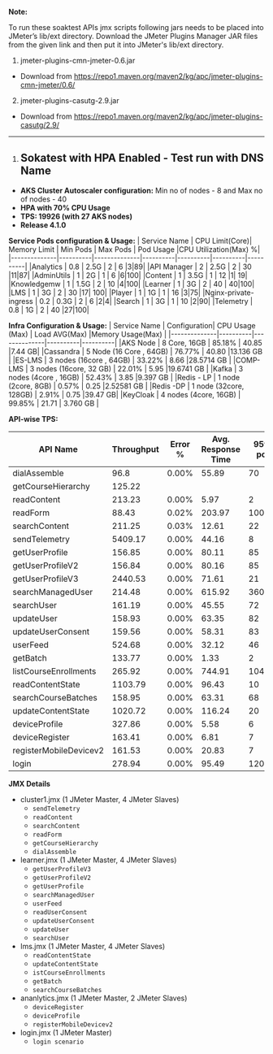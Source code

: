 **Note:**

To run these soaktest APIs jmx scripts following jars needs to be placed into JMeter’s lib/ext directory. Download the JMeter Plugins Manager JAR files from the given link and then put it into JMeter's lib/ext directory.

1. jmeter-plugins-cmn-jmeter-0.6.jar 
  - Download from https://repo1.maven.org/maven2/kg/apc/jmeter-plugins-cmn-jmeter/0.6/
2. jmeter-plugins-casutg-2.9.jar
  - Download from https://repo1.maven.org/maven2/kg/apc/jmeter-plugins-casutg/2.9/
----------

1. ## Sokatest with HPA Enabled - Test run with DNS Name

- **AKS Cluster Autoscaler configuration:** Min no of nodes - 8 and Max no of nodes - 40 
- **HPA with 70% CPU Usage**
- **TPS: 19926 (with 27 AKS nodes)**
- **Release 4.1.0**

**Service Pods configuration & Usage:**
| Service Name | CPU Limit(Core)| Memory Limit | Min Pods | Max Pods | Pod Usage |CPU Utilization(Max) %|
|--------------|----------|--------------|----------|----------|----------|----------|
|Analytics     |  0.8     |    2.5G      |   2      |     6     |3|89|
|API Manager   |    2     |   2.5G        |   2      |     30    |11|87|
|AdminUtils    |    1     |     2G        |   1      |     6     |6|100|
|Content       |   1      |   3.5G        |   1     |     12     |1| 19|
|Knowledgemw   |   1      |   1.5G        |   2      |     10     |4|100|
|Learner       |   1      |     3G        |    2    |     40     | 40|100|
|LMS           |   1      |     3G        |    2    |     30     |17| 100|
|Player        |    1     |     1G        |    1     |    16     |3|75|
|Nginx-private-ingress    |    0.2 |   0.3G  |   2   |     6     |2|4|
|Search        |   1      |   3G          |    1     |    10     |2|90|
|Telemetry     |   0.8    |   1G          |     2    |    40     |27|100|


**Infra Configuration & Usage:**
| Service Name | Configuration| CPU Usage (Max) | Load AVG(Max) |Memory Usage(Max) |
|--------------|----------|--------------|----------|----------|
|AKS Node      | 8 Core, 16GB |    85.18%  |     40.85     |7.44 GB|
|Cassandra    | 5 Node (16 Core , 64GB) |    76.77%    |  40.80    |13.136 GB |
|ES-LMS       | 3 nodes (16core , 64GB) |   33.22%   |  8.66  |28.5714 GB |
|COMP-LMS     | 3 nodes (16core, 32 GB) |   22.01%   |   5.95    |19.6741 GB |
|Kafka        | 3 nodes (4core , 16GB)  |    52.43%   |  3.85     |9.397 GB  |
|Redis - LP   | 1 node (2core, 8GB)     |    0.57%  |   0.25   |2.52581 GB |
|Redis -DP    | 1 node (32core, 128GB)  |    2.91%   |     0.75  |39.47 GB|
|KeyCloak     | 4 nodes (4core, 16GB)   |  99.85%  |  21.71    | 3.760 GB  |

**API-wise TPS:**

| API Name | Throughput| Error % | Avg. Response Time |95th pct| 99th pct |
|--------------|----------|--------------|----------|----------|-------|
|dialAssemble| 96.8| 0.00%| 55.89|70 |91 |
|getCourseHierarchy|125.22 | | | | |
|readContent|	213.23|	0.00%|	5.97|	2|	11|
|readForm	|88.43|	0.02%|	203.97|	100	|4946|
|searchContent|	211.25|	0.03%|	12.61|	22|	58|
|sendTelemetry|	5409.17|0.00%|	44.16	|8|	19|
|getUserProfile|	156.85|	0.00%|	80.11|	85|	110|
|getUserProfileV2|	156.84|	0.00%|	80.16|	85|	108.99|
|getUserProfileV3|	2440.53|	0.00%|	71.61|	21|	30|
|searchManagedUser|	214.48|	0.00%|	615.92|	360|	503.99|
|searchUser|	161.19|	0.00%	|45.55|	72|	96|
|updateUser|	158.93|	0.00%|	63.35|	82|	107|
|updateUserConsent|	159.56|	0.00%|	58.31|	83|	108|
|userFeed|	524.68|	0.00%|	32.12|	46|	73|
|getBatch|	133.77|	0.00%|	1.33|	2|	11|
|listCourseEnrollments|	265.92|	0.00%|	744.91|	104|	146|
|readContentState|1103.79|	0.00%	|96.43|	10|	16|
|searchCourseBatches|	158.95|	0.00%|	63.31|	68|	97|
|updateContentState|	1020.72|	0.00%|	116.24|	20|	37|
|deviceProfile|	327.86|	0.00%|	5.58	|6|	14|
|deviceRegister|	163.41|	0.00%|	6.81|	7	|16|
|registerMobileDevicev2|	161.53|	0.00%|	20.83|	7	|17|
|login| 278.94| 0.00%| 	95.49|120.00 |	155.00 |

**JMX Details**
- cluster1.jmx (1 JMeter Master, 4 JMeter Slaves)
  - ```sendTelemetry```
  - ```readContent```
  - ```searchContent```
  - ```readForm```
  - ```getCourseHierarchy```
  - ```dialAssemble``` 
- learner.jmx (1 JMeter Master, 4 JMeter Slaves)
  - ```getUserProfileV3```
  - ```getUserProfileV2``` 
  - ```getUserProfile```
  - ```searchManagedUser```
  - ```userFeed```
  - ```readUserConsent```
  - ```updateUserConsent```
  - ```updateUser```
  - ```searchUser```
- lms.jmx (1 JMeter Master, 4 JMeter Slaves)
  - ```readContentState```
  - ```updateContentState```
  - ```istCourseEnrollments```
  - ```getBatch```
  - ```searchCourseBatches```
- ananlytics.jmx (1 JMeter Master, 2 JMeter Slaves)
  - ```deviceRegister```
  - ```deviceProfile```
  - ```registerMobileDevicev2```
- login.jmx (1 JMeter Master)
  - ```login scenario```
